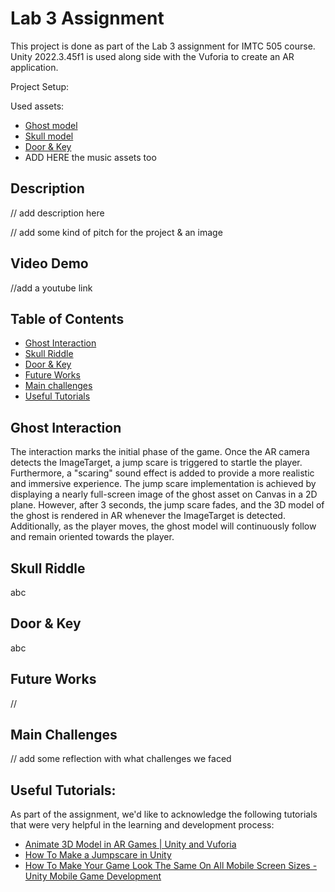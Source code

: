 # Lab 3 Assignment
This project is done as part of the Lab 3 assignment for IMTC 505 course.
Unity 2022.3.45f1 is used along side with the Vuforia to create an AR application.

Project Setup:

Used assets:
- [Ghost model](https://poly.pizza/m/Iip30bDHmu)
- [Skull model](https://poly.pizza/m/EAsVEJwsv7)
- [Door & Key](https://assetstore.unity.com/packages/tools/physics/interactive-physical-door-pack-163249)
- ADD HERE the music assets too
 
## Description
// add description here

// add some kind of pitch for the project & an image

 ## Video Demo
//add a youtube link



## Table of Contents
- [Ghost Interaction](#ghost-interaction)
- [Skull Riddle](#skull-riddle)
- [Door & Key](#door-and-key)
- [Future Works](#future-works)
- [Main challenges](#main-challenges)
- [Useful Tutorials](#useful-tutorials)


## Ghost Interaction
The interaction marks the initial phase of the game. Once the AR camera detects the ImageTarget, a jump scare is triggered to startle the player. Furthermore, a "scaring" sound effect is added to provide a more realistic and immersive experience. The jump scare implementation is achieved by displaying a nearly full-screen image of the ghost asset on Canvas in a 2D plane. However, after 3 seconds, the jump scare fades, and the 3D model of the ghost is rendered in AR whenever the ImageTarget is detected. Additionally, as the player moves, the ghost model will continuously follow and remain oriented towards the player.  


## Skull Riddle
abc


## Door & Key
abc


## Future Works
// 

## Main Challenges
// add some reflection with what challenges we faced


## Useful Tutorials:
As part of the assignment, we'd like to acknowledge the following tutorials that were very helpful in the learning and development process: 
- [Animate 3D Model in AR Games | Unity and Vuforia](https://www.youtube.com/watch?v=lCu4z7CNELA)
- [How To Make a Jumpscare in Unity](https://www.youtube.com/watch?v=peNVI0O9mxY)
- [How To Make Your Game Look The Same On All Mobile Screen Sizes - Unity Mobile Game Development](https://www.youtube.com/watch?v=KxwxZea0KAg)
